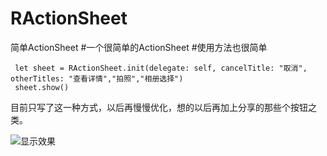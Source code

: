 # RActionSheet
简单ActionSheet
#一个很简单的ActionSheet
#使用方法也很简单
```
 let sheet = RActionSheet.init(delegate: self, cancelTitle: "取消", otherTitles: "查看详情","拍照","相册选择")
 sheet.show()
```
目前只写了这一种方式，以后再慢慢优化，想的以后再加上分享的那些个按钮之类。

![显示效果](http://upload-images.jianshu.io/upload_images/3243621-503f043d4c61546a.png?imageMogr2/auto-orient/strip%7CimageView2/2/w/1240)
